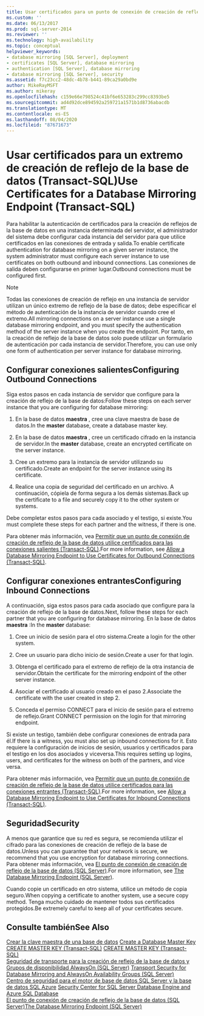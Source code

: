 ```yaml
---
title: Usar certificados para un punto de conexión de creación de reflejo de la base de datos (Transact-SQL) | Microsoft Docs
ms.custom: ''
ms.date: 06/13/2017
ms.prod: sql-server-2014
ms.reviewer: ''
ms.technology: high-availability
ms.topic: conceptual
helpviewer_keywords:
- database mirroring [SQL Server], deployment
- certificates [SQL Server], database mirroring
- authentication [SQL Server], database mirroring
- database mirroring [SQL Server], security
ms.assetid: f7c23cc2-48dc-4b78-b441-89ca29a0bd9e
author: MikeRayMSFT
ms.author: mikeray
ms.openlocfilehash: c159e66e798524c41bf6e653283c299cc8393be5
ms.sourcegitcommit: ad4d92dce894592a259721a1571b1d8736abacdb
ms.translationtype: MT
ms.contentlocale: es-ES
ms.lasthandoff: 08/04/2020
ms.locfileid: "87671673"
---
```

# <a name="use-certificates-for-a-database-mirroring-endpoint-transact-sql"></a><span data-ttu-id="24e5a-102">Usar certificados para un extremo de creación de reflejo de la base de datos (Transact-SQL)</span><span class="sxs-lookup"><span data-stu-id="24e5a-102">Use Certificates for a Database Mirroring Endpoint (Transact-SQL)</span></span>
  <span data-ttu-id="24e5a-103">Para habilitar la autenticación de certificados para la creación de reflejos de la base de datos en una instancia determinada del servidor, el administrador del sistema debe configurar cada instancia del servidor para que utilice certificados en las conexiones de entrada y salida.</span><span class="sxs-lookup"><span data-stu-id="24e5a-103">To enable certificate authentication for database mirroring on a given server instance, the system administrator must configure each server instance to use certificates on both outbound and inbound connections.</span></span> <span data-ttu-id="24e5a-104">Las conexiones de salida deben configurarse en primer lugar.</span><span class="sxs-lookup"><span data-stu-id="24e5a-104">Outbound connections must be configured first.</span></span>  
  
> [!NOTE]  
>  <span data-ttu-id="24e5a-105">Todas las conexiones de creación de reflejo en una instancia de servidor utilizan un único extremo de reflejo de la base de datos; debe especificar el método de autenticación de la instancia de servidor cuando cree el extremo.</span><span class="sxs-lookup"><span data-stu-id="24e5a-105">All mirroring connections on a server instance use a single database mirroring endpoint, and you must specify the authentication method of the server instance when you create the endpoint.</span></span> <span data-ttu-id="24e5a-106">Por tanto, en la creación de reflejo de la base de datos solo puede utilizar un formulario de autenticación por cada instancia de servidor.</span><span class="sxs-lookup"><span data-stu-id="24e5a-106">Therefore, you can use only one form of authentication per server instance for database mirroring.</span></span>  
  
## <a name="configuring-outbound-connections"></a><span data-ttu-id="24e5a-107">Configurar conexiones salientes</span><span class="sxs-lookup"><span data-stu-id="24e5a-107">Configuring Outbound Connections</span></span>  
 <span data-ttu-id="24e5a-108">Siga estos pasos en cada instancia de servidor que configure para la creación de reflejo de la base de datos:</span><span class="sxs-lookup"><span data-stu-id="24e5a-108">Follow these steps on each server instance that you are configuring for database mirroring:</span></span>  
  
1.  <span data-ttu-id="24e5a-109">En la base de datos **maestra** , cree una clave maestra de base de datos.</span><span class="sxs-lookup"><span data-stu-id="24e5a-109">In the **master** database, create a database master key.</span></span>  
  
2.  <span data-ttu-id="24e5a-110">En la base de datos **maestra** , cree un certificado cifrado en la instancia de servidor.</span><span class="sxs-lookup"><span data-stu-id="24e5a-110">In the **master** database, create an encrypted certificate on the server instance.</span></span>  
  
3.  <span data-ttu-id="24e5a-111">Cree un extremo para la instancia de servidor utilizando su certificado.</span><span class="sxs-lookup"><span data-stu-id="24e5a-111">Create an endpoint for the server instance using its certificate.</span></span>  
  
4.  <span data-ttu-id="24e5a-112">Realice una copia de seguridad del certificado en un archivo. A continuación, cópiela de forma segura a los demás sistemas.</span><span class="sxs-lookup"><span data-stu-id="24e5a-112">Back up the certificate to a file and securely copy it to the other system or systems.</span></span>  
  
 <span data-ttu-id="24e5a-113">Debe completar estos pasos para cada asociado y el testigo, si existe.</span><span class="sxs-lookup"><span data-stu-id="24e5a-113">You must complete these steps for each partner and the witness, if there is one.</span></span>  
  
 <span data-ttu-id="24e5a-114">Para obtener más información, vea [Permitir que un punto de conexión de creación de reflejo de la base de datos utilice certificados para las conexiones salientes &#40;Transact-SQL&#41;](database-mirroring-use-certificates-for-outbound-connections.md).</span><span class="sxs-lookup"><span data-stu-id="24e5a-114">For more information, see [Allow a Database Mirroring Endpoint to Use Certificates for Outbound Connections &#40;Transact-SQL&#41;](database-mirroring-use-certificates-for-outbound-connections.md).</span></span>  
  
## <a name="configuring-inbound-connections"></a><span data-ttu-id="24e5a-115">Configurar conexiones entrantes</span><span class="sxs-lookup"><span data-stu-id="24e5a-115">Configuring Inbound Connections</span></span>  
 <span data-ttu-id="24e5a-116">A continuación, siga estos pasos para cada asociado que configure para la creación de reflejo de la base de datos.</span><span class="sxs-lookup"><span data-stu-id="24e5a-116">Next, follow these steps for each partner that you are configuring for database mirroring.</span></span> <span data-ttu-id="24e5a-117">En la base de datos **maestra** :</span><span class="sxs-lookup"><span data-stu-id="24e5a-117">In the **master** database:</span></span>  
  
1.  <span data-ttu-id="24e5a-118">Cree un inicio de sesión para el otro sistema.</span><span class="sxs-lookup"><span data-stu-id="24e5a-118">Create a login for the other system.</span></span>  
  
2.  <span data-ttu-id="24e5a-119">Cree un usuario para dicho inicio de sesión.</span><span class="sxs-lookup"><span data-stu-id="24e5a-119">Create a user for that login.</span></span>  
  
3.  <span data-ttu-id="24e5a-120">Obtenga el certificado para el extremo de reflejo de la otra instancia de servidor.</span><span class="sxs-lookup"><span data-stu-id="24e5a-120">Obtain the certificate for the mirroring endpoint of the other server instance.</span></span>  
  
4.  <span data-ttu-id="24e5a-121">Asociar el certificado al usuario creado en el paso 2.</span><span class="sxs-lookup"><span data-stu-id="24e5a-121">Associate the certificate with the user created in step 2.</span></span>  
  
5.  <span data-ttu-id="24e5a-122">Conceda el permiso CONNECT para el inicio de sesión para el extremo de reflejo.</span><span class="sxs-lookup"><span data-stu-id="24e5a-122">Grant CONNECT permission on the login for that mirroring endpoint.</span></span>  
  
 <span data-ttu-id="24e5a-123">Si existe un testigo, también debe configurar conexiones de entrada para él.</span><span class="sxs-lookup"><span data-stu-id="24e5a-123">If there is a witness, you must also set up inbound connections for it.</span></span> <span data-ttu-id="24e5a-124">Esto requiere la configuración de inicios de sesión, usuarios y certificados para el testigo en los dos asociados y viceversa.</span><span class="sxs-lookup"><span data-stu-id="24e5a-124">This requires setting up logins, users, and certificates for the witness on both of the partners, and vice versa.</span></span>  
  
 <span data-ttu-id="24e5a-125">Para obtener más información, vea [Permitir que un punto de conexión de creación de reflejo de la base de datos utilice certificados para las conexiones entrantes &#40;Transact-SQL&#41;](database-mirroring-use-certificates-for-inbound-connections.md).</span><span class="sxs-lookup"><span data-stu-id="24e5a-125">For more information, see [Allow a Database Mirroring Endpoint to Use Certificates for Inbound Connections &#40;Transact-SQL&#41;](database-mirroring-use-certificates-for-inbound-connections.md).</span></span>  
  
## <a name="security"></a><span data-ttu-id="24e5a-126">Seguridad</span><span class="sxs-lookup"><span data-stu-id="24e5a-126">Security</span></span>  
 <span data-ttu-id="24e5a-127">A menos que garantice que su red es segura, se recomienda utilizar el cifrado para las conexiones de creación de reflejo de la base de datos.</span><span class="sxs-lookup"><span data-stu-id="24e5a-127">Unless you can guarantee that your network is secure, we recommend that you use encryption for database mirroring connections.</span></span> <span data-ttu-id="24e5a-128">Para obtener más información, vea [El punto de conexión de creación de reflejo de la base de datos &#40;SQL Server&#41;](the-database-mirroring-endpoint-sql-server.md).</span><span class="sxs-lookup"><span data-stu-id="24e5a-128">For more information, see [The Database Mirroring Endpoint &#40;SQL Server&#41;](the-database-mirroring-endpoint-sql-server.md).</span></span>  
  
 <span data-ttu-id="24e5a-129">Cuando copie un certificado en otro sistema, utilice un método de copia seguro.</span><span class="sxs-lookup"><span data-stu-id="24e5a-129">When copying a certificate to another system, use a secure copy method.</span></span> <span data-ttu-id="24e5a-130">Tenga mucho cuidado de mantener todos sus certificados protegidos.</span><span class="sxs-lookup"><span data-stu-id="24e5a-130">Be extremely careful to keep all of your certificates secure.</span></span>  
  
## <a name="see-also"></a><span data-ttu-id="24e5a-131">Consulte también</span><span class="sxs-lookup"><span data-stu-id="24e5a-131">See Also</span></span>  
 <span data-ttu-id="24e5a-132">[Crear la clave maestra de una base de datos](../../relational-databases/security/encryption/create-a-database-master-key.md) </span><span class="sxs-lookup"><span data-stu-id="24e5a-132">[Create a Database Master Key](../../relational-databases/security/encryption/create-a-database-master-key.md) </span></span>  
 <span data-ttu-id="24e5a-133">[CREATE MASTER KEY &#40;Transact-SQL&#41;](/sql/t-sql/statements/create-master-key-transact-sql) </span><span class="sxs-lookup"><span data-stu-id="24e5a-133">[CREATE MASTER KEY &#40;Transact-SQL&#41;](/sql/t-sql/statements/create-master-key-transact-sql) </span></span>  
 <span data-ttu-id="24e5a-134">[Seguridad de transporte para la creación de reflejo de la base de datos y Grupos de disponibilidad AlwaysOn &#40;SQL Server&#41;](transport-security-database-mirroring-always-on-availability.md) </span><span class="sxs-lookup"><span data-stu-id="24e5a-134">[Transport Security for Database Mirroring and AlwaysOn Availability Groups &#40;SQL Server&#41;](transport-security-database-mirroring-always-on-availability.md) </span></span>  
 <span data-ttu-id="24e5a-135">[Centro de seguridad para el motor de base de datos SQL Server y la base de datos SQL Azure](../../relational-databases/security/security-center-for-sql-server-database-engine-and-azure-sql-database.md) </span><span class="sxs-lookup"><span data-stu-id="24e5a-135">[Security Center for SQL Server Database Engine and Azure SQL Database](../../relational-databases/security/security-center-for-sql-server-database-engine-and-azure-sql-database.md) </span></span>  
 [<span data-ttu-id="24e5a-136">El punto de conexión de creación de reflejo de la base de datos &#40;SQL Server&#41;</span><span class="sxs-lookup"><span data-stu-id="24e5a-136">The Database Mirroring Endpoint &#40;SQL Server&#41;</span></span>](the-database-mirroring-endpoint-sql-server.md)  
  
  
